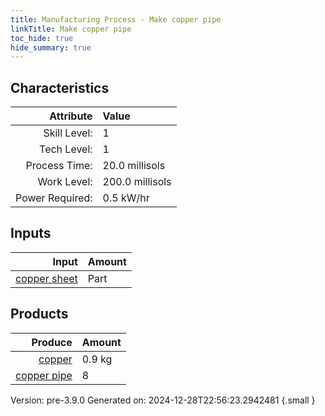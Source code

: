 ```yaml
---
title: Manufacturing Process - Make copper pipe
linkTitle: Make copper pipe
toc_hide: true
hide_summary: true
---
```



## Characteristics

| Attribute      | Value |
|--------:|:------|
|Skill Level:|1|
|Tech Level:|1|
|Process Time:|20.0 millisols|
|Work Level:|200.0 millisols|
|Power Required:|0.5 kW/hr|

## Inputs

| Input      | Amount |
|--------:|:------|
|[copper sheet](/docs/definitions/part/copper-sheet)|Part|1|

## Products


| Produce      | Amount |
|--------:|:------|
|[copper](/docs/definitions/resource/copper)|0.9 kg|
|[copper pipe](/docs/definitions/part/copper-pipe)|8|


Version: pre-3.9.0 Generated on: 2024-12-28T22:56:23.2942481
{.small }


